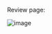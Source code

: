 Review page:

![image](https://github.com/user-attachments/assets/367b9000-d96d-4847-b250-d4e556f277e5)
